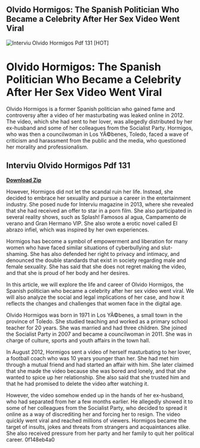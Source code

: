 ## Olvido Hormigos: The Spanish Politician Who Became a Celebrity After Her Sex Video Went Viral

 
![Interviu Olvido Hormigos Pdf 131 \[HOT\]](https://encrypted-tbn2.gstatic.com/images?q=tbn:ANd9GcS5FlCX86_s7MuCuEkaUvqpft5M6kx2hjohXN70rzY83MpNQ3JLJkAKIjM)

 
# Olvido Hormigos: The Spanish Politician Who Became a Celebrity After Her Sex Video Went Viral
 
Olvido Hormigos is a former Spanish politician who gained fame and controversy after a video of her masturbating was leaked online in 2012. The video, which she had sent to her lover, was allegedly distributed by her ex-husband and some of her colleagues from the Socialist Party. Hormigos, who was then a councilwoman in Los YÃ©benes, Toledo, faced a wave of criticism and harassment from the public and the media, who questioned her morality and professionalism.
 
## Interviu Olvido Hormigos Pdf 131


[**Download Zip**](https://www.google.com/url?q=https%3A%2F%2Furluso.com%2F2tKr8O&sa=D&sntz=1&usg=AOvVaw2oMWxI2p_Ndbwbwhq-njxQ)

 
However, Hormigos did not let the scandal ruin her life. Instead, she decided to embrace her sexuality and pursue a career in the entertainment industry. She posed nude for Interviu magazine in 2013, where she revealed that she had received an offer to star in a porn film. She also participated in several reality shows, such as Splash! Famosos al agua, Campamento de verano and Gran Hermano VIP. She also wrote a erotic novel called El abrazo infiel, which was inspired by her own experiences.
 
Hormigos has become a symbol of empowerment and liberation for many women who have faced similar situations of cyberbullying and slut-shaming. She has also defended her right to privacy and intimacy, and denounced the double standards that exist in society regarding male and female sexuality. She has said that she does not regret making the video, and that she is proud of her body and her desires.
 
In this article, we will explore the life and career of Olvido Hormigos, the Spanish politician who became a celebrity after her sex video went viral. We will also analyze the social and legal implications of her case, and how it reflects the changes and challenges that women face in the digital age.
  
Olvido Hormigos was born in 1971 in Los YÃ©benes, a small town in the province of Toledo. She studied teaching and worked as a primary school teacher for 20 years. She was married and had three children. She joined the Socialist Party in 2007 and became a councilwoman in 2011. She was in charge of culture, sports and youth affairs in the town hall.
 
In August 2012, Hormigos sent a video of herself masturbating to her lover, a football coach who was 10 years younger than her. She had met him through a mutual friend and had started an affair with him. She later claimed that she made the video because she was bored and lonely, and that she wanted to spice up her relationship. She also said that she trusted him and that he had promised to delete the video after watching it.
 
However, the video somehow ended up in the hands of her ex-husband, who had separated from her a few months earlier. He allegedly showed it to some of her colleagues from the Socialist Party, who decided to spread it online as a way of discrediting her and forcing her to resign. The video quickly went viral and reached millions of viewers. Hormigos became the target of insults, jokes and threats from strangers and acquaintances alike. She also received pressure from her party and her family to quit her political career.
 0f148eb4a0
